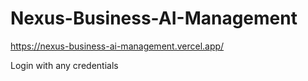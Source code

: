 # Nexus-Business-AI-Management


https://nexus-business-ai-management.vercel.app/

Login with any credentials

